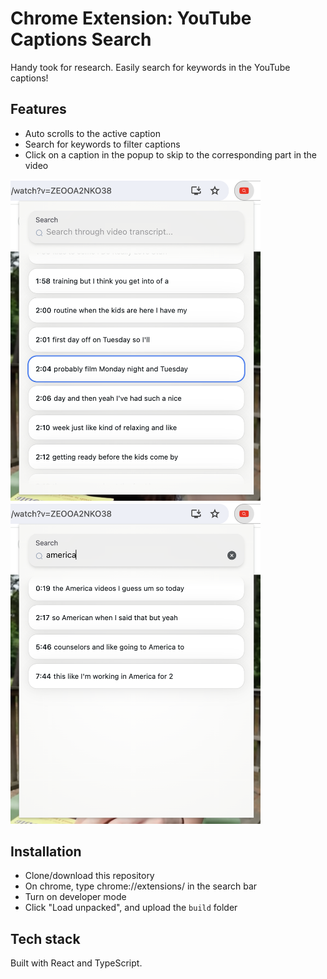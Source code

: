 # Chrome Extension: YouTube Captions Search

Handy took for research. Easily search for keywords in the YouTube captions!

## Features

- Auto scrolls to the active caption
- Search for keywords to filter captions
- Click on a caption in the popup to skip to the corresponding part in the video


<img src="./images/demo.png" alt="Demo" width="400">

<img src="./images/search.png" alt="Search" width="400">

## Installation

- Clone/download this repository
- On chrome, type chrome://extensions/ in the search bar
- Turn on developer mode
- Click "Load unpacked", and upload the ```build``` folder

## Tech stack

Built with React and TypeScript.

